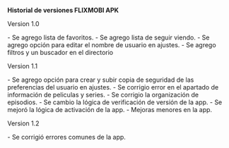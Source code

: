 <b>Historial de versiones FLIXMOBI APK</b>
<p>Version 1.0</p>
<span>- Se agrego lista de favoritos.</span>
<span>- Se agrego lista de seguir viendo.</span>
<span>- Se agrego opción para editar el nombre de usuario en ajustes.</span>
<span>- Se agrego filtros y un buscador en el directorio</span>
<br/>
<p>Version 1.1</p>
<span>- Se agrego opción para crear y subir copia de seguridad de las preferencias del usuario en ajustes.</span>
<span>- Se corrigio error en el apartado de información de peliculas y series.</span>
<span>- Se corrigio la organización de episodios.</span>
<span>- Se cambio la lógica de verificación de versión de la app.</span>
<span>- Se mejoró la lógica de activación de la app.</span>
<span>- Mejoras menores en la app.</span>
<br/>
<p>Version 1.2</p>
<span>- Se corrigió errores comunes de la app.</span>
